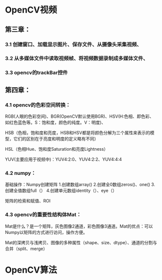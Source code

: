 # OpenCV视频

## 第三章：
   ### 3.1 创建窗口、加载显示图片、保存文件、从摄像头采集视频、
   
   ### 3.2 从多媒体文件中读取视频帧、将视频数据录制成多媒体文件、
   
   ### 3.3 opencv的trackBar控件
      
## 第四章：
   ### 4.1 opencv的色彩空间转换：
   
   RGB(人眼的色彩空间)、BGR(OpenCV默认使用BGR)、HSV(H:色相、即色彩、如红色蓝色等。S：饱和度，颜色的纯度。V：明度)、
   
   HSB（色相，饱和度和亮度，HSB和HSV都是将颜色分解为三个属性来表示的模型，它们的区别在于亮度和明度的定义略有不同）
   
   HSL（色相Hue、饱和度Saturation和亮度Lightness）
   
   YUV(主要应用于视频中)：YUV4:2:0、YUV4:2:2、YUV4:4:4
      
   ### 4.2 numpy：
   
   基础操作：Numpy创建矩阵 1.创建数组array() 2.创建全0数组zeros()、one() 3.创建全值数组full（） 4.创建单元数组identity（）、eye（）
   
   矩阵的检索和赋值、ROI
      
   ### 4.3 opencv的重要性结构体Mat：
   
   Mat是什么？是一个矩阵，灰色图像2通道，彩色图像3通道。Mat的优点：可以Numpy以矩阵的方式进行访问，操作方便。
   
   Mat的深拷贝与浅拷贝、图像的多种属性（shape、size、dtype）、通道的分割与合并（split、merge）
      
      
      
# OpenCV算法

